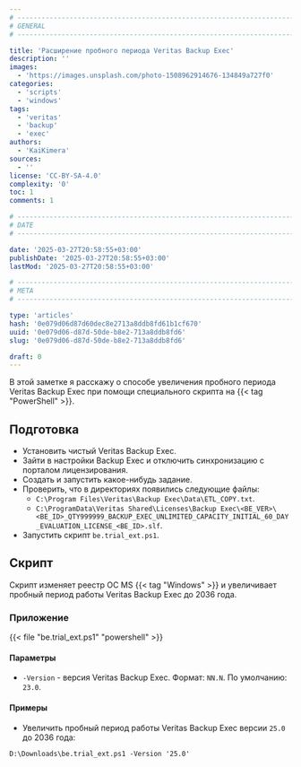 ```yaml
---
# -------------------------------------------------------------------------------------------------------------------- #
# GENERAL
# -------------------------------------------------------------------------------------------------------------------- #

title: 'Расширение пробного периода Veritas Backup Exec'
description: ''
images:
  - 'https://images.unsplash.com/photo-1508962914676-134849a727f0'
categories:
  - 'scripts'
  - 'windows'
tags:
  - 'veritas'
  - 'backup'
  - 'exec'
authors:
  - 'KaiKimera'
sources:
  - ''
license: 'CC-BY-SA-4.0'
complexity: '0'
toc: 1
comments: 1

# -------------------------------------------------------------------------------------------------------------------- #
# DATE
# -------------------------------------------------------------------------------------------------------------------- #

date: '2025-03-27T20:58:55+03:00'
publishDate: '2025-03-27T20:58:55+03:00'
lastMod: '2025-03-27T20:58:55+03:00'

# -------------------------------------------------------------------------------------------------------------------- #
# META
# -------------------------------------------------------------------------------------------------------------------- #

type: 'articles'
hash: '0e079d06d87d60dec8e2713a8ddb8fd61b1cf670'
uuid: '0e079d06-d87d-50de-b8e2-713a8ddb8fd6'
slug: '0e079d06-d87d-50de-b8e2-713a8ddb8fd6'

draft: 0
---
```


В этой заметке я расскажу о способе увеличения пробного периода Veritas Backup Exec при помощи специального скрипта на {{< tag "PowerShell" >}}.

<!--more-->

## Подготовка

- Установить чистый Veritas Backup Exec.
- Зайти в настройки Backup Exec и отключить синхронизацию с порталом лицензирования.
- Создать и запустить какое-нибудь задание.
- Проверить, что в директориях появились следующие файлы:
  - `C:\Program Files\Veritas\Backup Exec\Data\ETL_COPY.txt`.
  - `C:\ProgramData\Veritas Shared\Licenses\Backup Exec\<BE_VER>\<BE_ID>_QTY999999_BACKUP_EXEC_UNLIMITED_CAPACITY_INITIAL_60_DAY_EVALUATION_LICENSE_<BE_ID>.slf`.
- Запустить скрипт `be.trial_ext.ps1`.

## Скрипт

Скрипт изменяет реестр ОС MS {{< tag "Windows" >}} и увеличивает пробный период работы Veritas Backup Exec до 2036 года.

### Приложение

{{< file "be.trial_ext.ps1" "powershell" >}}

#### Параметры

- `-Version` - версия Veritas Backup Exec. Формат: `NN.N`. По умолчанию: `23.0`.

#### Примеры

- Увеличить пробный период работы Veritas Backup Exec версии `25.0` до 2036 года:

```terminal {os=windows,mode=root}
D:\Downloads\be.trial_ext.ps1 -Version '25.0'
```
